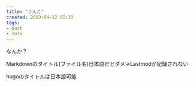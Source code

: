 ```yaml
---
title: "うんこ"
created: 2023-04-12 05:33
tags:
- post
- note
---
```


なんか？

Markdownのタイトル(ファイル名)日本語だとダメ→Lastmodが記録されない

hugoのタイトルは日本語可能